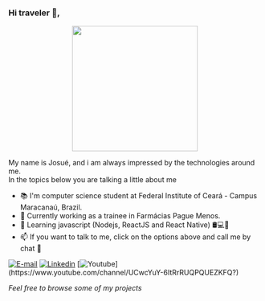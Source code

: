 ### Hi traveler 👋,

<p align= "center">
  <img src = "https://user-images.githubusercontent.com/34459397/91639589-17dbf200-e9ee-11ea-9ca4-5ffc451e3edc.gif" width = 250/>
 </p>

My name is Josué, and i am always impressed by the technologies around me.<br>
In the topics below you are talking a little about me

- 📚 I'm computer science student at Federal Institute of Ceará - Campus Maracanaú, Brazil.
- 🔭 Currently working as a trainee in Farmácias Pague Menos.
- 🌱 Learning javascript (Nodejs, ReactJS and React Native) 🛢💻📱
- 📫 If you want to talk to me, click on the options above and call me by chat 💬

[![E-mail](https://img.shields.io/badge/-Email-c14438?style=flat-square&logo=Gmail&logoColor=white&link=mailto:josuebatistam1@gmail.com)](mailto:josuebatistam1@gmail.com) 
[![Linkedin](https://img.shields.io/badge/-Linkedin-blue?style=flat-square&logo=Linkedin&logoColor=white&link=https://www.linkedin.com/in/josu%C3%A9-batista-694bba135/)](https://www.linkedin.com/in/josu%C3%A9-batista-694bba135/) 
[![Youtube](https://img.shields.io/badge/-Youtube-c14438?style=flat-square&logo=Youtube&logoColor=white&link=https://www.youtube.com/channel/UCwcYuY-6ItRrRUQPQUEZKFQ?)](https://www.youtube.com/channel/UCwcYuY-6ItRrRUQPQUEZKFQ?) 

*Feel free to browse some of my projects*

